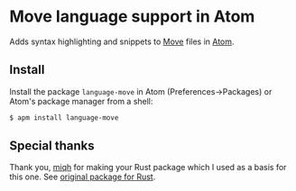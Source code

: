 # Move language support in Atom

Adds syntax highlighting and snippets to [Move](https://developers.libra.org/docs/crates/move-language) files in [Atom](http://atom.io/).

## Install

Install the package `language-move` in Atom (Preferences->Packages) or Atom's package manager from a shell:

```bash
$ apm install language-move
```

## Special thanks

Thank you, [miqh](https://github.com/miqh) for making your Rust package which I used as a basis for this one. See [original package for Rust](https://github.com/miqh/atom-language-rust).

